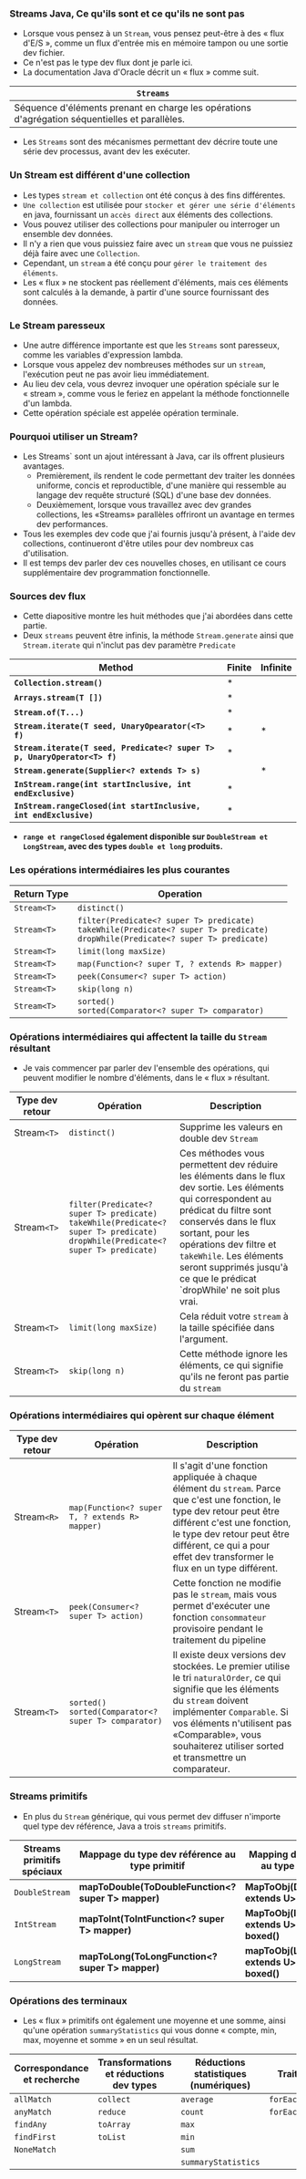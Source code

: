 ### **Streams Java, Ce qu'ils sont et ce qu'ils ne sont pas**
+ Lorsque vous pensez à un `Stream`, vous pensez peut-être à des « flux d'E/S », comme un flux d'entrée mis en mémoire tampon ou une sortie dev fichier.
+ Ce n'est pas le type dev flux dont je parle ici.
+ La documentation Java d'Oracle décrit un « flux » comme suit.

| `Streams`                                                                                    |
|----------------------------------------------------------------------------------------------|
| Séquence d'éléments prenant en charge les opérations d'agrégation séquentielles et parallèles. |

+ Les `Streams` sont des mécanismes permettant dev décrire toute une série dev processus, avant dev les exécuter.

### **Un Stream est différent d'une collection**
+ Les types `stream et collection` ont été conçus à des fins différentes.
+ `Une collection` est utilisée pour `stocker et gérer une série d'éléments` en java, fournissant un `accès direct` aux éléments des collections.
+ Vous pouvez utiliser des collections pour manipuler ou interroger un ensemble dev données.
+ Il n'y a rien que vous puissiez faire avec un `stream` que vous ne puissiez déjà faire avec une `Collection`.
+ Cependant, un `stream` a été conçu pour `gérer le traitement des éléments`.
+ Les « flux » ne stockent pas réellement d'éléments, mais ces éléments sont calculés à la demande, à partir d'une source fournissant des données.

### **Le Stream paresseux**
+ Une autre différence importante est que les `Streams` sont paresseux, comme les variables d'expression lambda.
+ Lorsque vous appelez dev nombreuses méthodes sur un `stream`, l'exécution peut ne pas avoir lieu immédiatement.
+ Au lieu dev cela, vous devrez invoquer une opération spéciale sur le « stream », comme vous le feriez en appelant la méthode fonctionnelle d'un lambda.
+ Cette opération spéciale est appelée opération terminale.

### **Pourquoi utiliser un Stream?**
+ Les  Streams` sont un ajout intéressant à Java, car ils offrent plusieurs avantages.
    + Premièrement, ils rendent le code permettant dev traiter les données uniforme, concis et reproductible, d'une manière qui ressemble au langage dev requête structuré (SQL) d'une base dev données.
    + Deuxièmement, lorsque vous travaillez avec dev grandes collections, les «Streams» parallèles offriront un avantage en termes dev performances.
+ Tous les exemples dev code que j'ai fournis jusqu'à présent, à l'aide dev collections, continueront d'être utiles pour dev nombreux cas d'utilisation.
+ Il est temps dev parler dev ces nouvelles choses, en utilisant ce cours supplémentaire dev programmation fonctionnelle.


### **Sources dev flux**
+ Cette diapositive montre les huit méthodes que j'ai abordées dans cette partie.
+ Deux `streams` peuvent être infinis, la méthode `Stream.generate` ainsi que `Stream.iterate` qui n'inclut pas dev paramètre `Predicate`

| Method                                                                   | Finite | Infinite |
|--------------------------------------------------------------------------|--------|----------|
| **`Collection.stream()`**                                                | *      |          |
| **`Arrays.stream(T [])`**                                                | *      |          |
| **`Stream.of(T...)`**                                                    | *      |          |
| **`Stream.iterate(T seed, UnaryOpearator(<T> f)`**                       | *      | *        |
| **`Stream.iterate(T seed, Predicate<? super T> p, UnaryOperator<T> f)`** | *      |          |
| **`Stream.generate(Supplier<? extends T> s)`**                           |        | *        |
| **`InStream.range(int startInclusive, int endExclusive)`**               | *      |          |
| **`InStream.rangeClosed(int startInclusive, int endExclusive)`**         | *      |          |

+ **`range et rangeClosed` également disponible sur `DoubleStream et LongStream`, avec des types `double et long` produits.**


### **Les opérations intermédiaires les plus courantes**

| Return Type | Operation                                                                                                                                   |
|------------|---------------------------------------------------------------------------------------------------------------------------------------------|
| `Stream<T>` | `distinct()`                                                                                                                                |
| `Stream<T>`          | `filter(Predicate<? super T> predicate)` <br/> `takeWhile(Predicate<? super T> predicate)` <br/> `dropWhile(Predicate<? super T> predicate)` |
| `Stream<T>`          | `limit(long maxSize)`                                                                                                                       |
| `Stream<T>`          | `map(Function<? super T, ? extends R> mapper)`                                                                                              |
| `Stream<T>`          | `peek(Consumer<? super T> action)`                                                                                                          |
| `Stream<T>`          | `skip(long n)`                                                                                                                              |
| `Stream<T>`          | `sorted()` <br/> `sorted(Comparator<? super T> comparator)`                                                                                 |


### **Opérations intermédiaires qui affectent la taille du `Stream`** résultant
+ Je vais commencer par parler dev l'ensemble des opérations, qui peuvent modifier le nombre d'éléments, dans le « flux » résultant.

|Type dev retour|Opération| Description                                                                                                                                                                                                                                                                                                  |
|--------------|----------------|--------------------------------------------------------------------------------------------------------------------------------------------------------------------------------------------------------------------------------------------------------------------------------------------------------------|
|Stream`<T>`|`distinct()`| Supprime les valeurs en double dev `Stream`                                                                                                                                                                                                                                                                   |
|Stream`<T>`|`filter(Predicate<? super T> predicate)` <br/> `takeWhile(Predicate<? super T> predicate)` <br/> `dropWhile(Predicate<? super T> predicate)`| Ces méthodes vous permettent dev réduire les éléments dans le flux dev sortie. Les éléments qui correspondent au prédicat du filtre sont conservés dans le flux sortant, pour les opérations dev filtre et `takeWhile`. Les éléments seront supprimés jusqu'à ce que le prédicat `dropWhile' ne soit plus vrai. |
|Stream`<T>`|`limit(long maxSize)` | Cela réduit votre `stream` à la taille spécifiée dans l'argument.                                                                                                                                                                                                                                            |
|Stream`<T>`|`skip(long n)` | Cette méthode ignore les éléments, ce qui signifie qu'ils ne feront pas partie du `stream`                                                                                                                                                                                                                   |


### **Opérations intermédiaires qui opèrent sur chaque élément**

|Type dev retour|Opération| Description                                                                                                                                                                                                                                                                  |
|--------------|---------|------------------------------------------------------------------------------------------------------------------------------------------------------------------------------------------------------------------------------------------------------------------------------|
|Stream`<R>`|`map(Function<? super T, ? extends R> mapper)`| Il s'agit d'une fonction appliquée à chaque élément du `stream`. Parce que c'est une fonction, le type dev retour peut être différent c'est une fonction, le type dev retour peut être différent, ce qui a pour effet dev transformer le flux en un type différent.             |
|Stream`<T>`|`peek(Consumer<? super T> action)` | Cette fonction ne modifie pas le `stream`, mais vous permet d'exécuter une fonction `consommateur` provisoire pendant le traitement du pipeline                                                                                                                              |
|Stream`<T>`|`sorted()` <br/> `sorted(Comparator<? super T> comparator)`| Il existe deux versions dev stockées. Le premier utilise le tri `naturalOrder`, ce qui signifie que les éléments du `stream` doivent implémenter `Comparable`. Si vos éléments n'utilisent pas «Comparable», vous souhaiterez utiliser sorted et transmettre un comparateur.  |


### **Streams primitifs**
+ En plus du `Stream` générique, qui vous permet dev diffuser n'importe quel type dev référence, Java a trois `streams` primitifs.

| Streams primitifs spéciaux | Mappage du type dev référence au type primitif       | Mapping du Stream primitif au type dev référence                  |
|----------------------------|-----------------------------------------------------|------------------------------------------------------------------|
| `DoubleStream`             | **mapToDouble(ToDoubleFunction<? super T> mapper)** | **MapToObj(DoubleFunction<? extends U> mapper)**                 |
| `IntStream`                | **mapToInt(ToIntFunction<? super T> mapper)**       | **MapToObj(IntFunction<? extends U> mapper)** <br/> **boxed()**  |
| `LongStream`               | **mapToLong(ToLongFunction<? super T> mapper)**     | **mapToObj(LongFunction<? extends U> mapper)** <br/> **boxed()** |

### **Opérations des terminaux**
+ Les « flux » primitifs ont également une moyenne et une somme, ainsi qu'une opération `summaryStatistics` qui vous donne « compte, min, max, moyenne et somme » en un seul résultat.

| Correspondance et recherche | Transformations et réductions dev types | Réductions statistiques (numériques) | Traitement       |
|-----------------------------|----------------------------------------|--------------------------------------|------------------|
| `allMatch`                  | `collect`                              | `average`                            | `forEach`        |
| `anyMatch`                  | `reduce`                               | `count`                              | `forEachOrdered` |
| `findAny`                   | `toArray`                              | `max`                                |                  |
| `findFirst`                 | `toList`                               | `min`                                |                  |
| `NoneMatch`                 |                                        | `sum`                                |                  |
|                             |                                        | `summaryStatistics`                  |                  |


